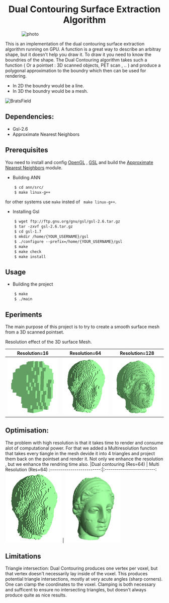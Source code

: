 



<h1 style="text-align:center">Dual Contouring Surface Extraction Algorithm</h1>


<img style="display: block; margin: auto;" alt="photo"  width="400" src="./images/DualContouring.png">

This is an implementation of the dual contouring surface extraction algorithm running on GPU.
A function is a great way to describe an arbitray shape, but it doesn't help you draw it.
To draw it you need to know the boundries of the shape. 
The Dual Contouring algorithm takes such a function ( Or a pointset : 3D scanned objects, PET scan , .. ) 
and produce  a polygonal approximation to the boundry which  then can be used for rendering. 
- In 2D the boundry would be a line. 
- In 3D the  boundry would be a mesh.
  
<img style="display: block; margin: auto;" alt="BratsField" src="./images/Demo.gif">



## Dependencies: 
- Gsl-2.6 
- Approximate Nearest Neighbors



## Prerequisites
You need to install and config [OpenGL](https://www.opengl.org/) , [GSL](https://www.gnu.org/software/gsl/) and build the [Approximate Nearest Neighbors](https://github.com/dials/annlib) module.

- Building ANN  
```console
    $ cd ann/src/ 
    $ make linux-g++
```
for other systems use ```make``` insted of ``` make linux-g++```.

- Installing Gsl 
```console
    $ wget ftp://ftp.gnu.org/gnu/gsl/gsl-2.6.tar.gz
    $ tar -zxvf gsl-2.6.tar.gz
    $ cd gsl-1.7
    $ mkdir /home/{YOUR_USERNAME}/gsl
    $ ./configure --prefix=/home/{YOUR_USERNAME}/gsl
    $ make
    $ make check 
    $ make install 
```


## Usage 
- Building the project
```console
    $ make
    $ ./main 
```

## Eperiments 
The main purpose of this project is to try to create a smooth surface mesh from a 3D scanned pointset. 

Resolution effect of the 3D surface Mesh. 


|Resolution=16           |  Resolution=64  |Resolution=128         
:-------------------------:|:-------------------------:|:-------------------------:
![](./images/16-.png)  |  ![](./images/64.png)  |  ![](./images/128.png)

## Optimisation: 
The problem with high resolution is that it takes time to render and consume alot of computational power. For that we added a Multiresolution function that takes every tiangle in the mesh devide it into 4 triangles and project them back on the pointset and render it.
Not only we enhance the resolution , but we enhance the rendring time also. 
|Dual contouring (Res=64)            |  Multi Resolution (Res=64) 
:-------------------------:|:-------------------------:
![](./images/64.png)  |  ![](./images/MR32.png)  


## Limitations

Triangle intersection: Dual Contouring produces one vertex per voxel, but that vertex doesn't necessarily lay inside of the voxel. This produces potential triangle intersections, mostly at very acute angles (sharp corners). One can clamp the coordinates to the voxel. Clamping is both necessary and sufficent to ensure no intersecting triangles, but doesn't always produce quite as nice results.




